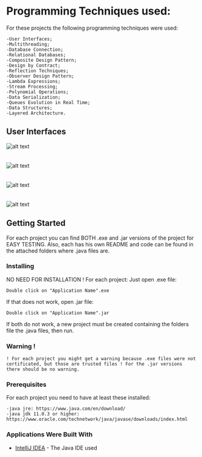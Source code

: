 # Programming Techniques used:
For these projects the following programming techniques were used:
```
-User Interfaces;
-Multithreading;
-Database Connection;
-Relational Databases;
-Composite Design Pattern;
-Design by Contract;
-Reflection Techniques;
-Observer Design Pattern;
-Lambda Expressions;
-Stream Processing;
-Polynomial Operations;
-Data Serialization;
-Queues Evolution in Real Time;
-Data Structures;
-Layered Architecture.
```

## User Interfaces
![alt text](https://github.com/DanutGavrus/Photos/blob/master/1.%20Restaurant%20Management.png)<br/><br/><br/>
![alt text](https://github.com/DanutGavrus/Photos/blob/master/2.%20Polynomial%20Operations.png)<br/><br/><br/>
![alt text](https://github.com/DanutGavrus/Photos/blob/master/3.%20Working%20with%20Threads.png)<br/><br/><br/>
![alt text](https://github.com/DanutGavrus/Photos/blob/master/4.%20Database%20and%20Reflexion%20Techniques.png)

## Getting Started
For each project you can find BOTH .exe and .jar versions of the project for EASY TESTING. Also, each has his own README and code can be found in the attached folders where .java files are.

### Installing
NO NEED FOR INSTALLATION ! For each project:
Just open .exe file:
```
Double click on "Application Name".exe
```
If that does not work, open .jar file:
```
Double click on "Application Name".jar
```
If both do not work, a new project must be created containing the folders file the .java files, then run.

### Warning !
```
! For each project you might get a warning because .exe files were not certificated, but those are trusted files ! For the .jar versions there should be no warning.
```

### Prerequisites
For each project you need to have at least these installed:
```
-java jre: https://www.java.com/en/download/
-java jdk 11.0.3 or higher: https://www.oracle.com/technetwork/java/javase/downloads/index.html
```

### Applications Were Built With
* [IntelliJ IDEA](https://www.jetbrains.com/idea/) - The Java IDE used 